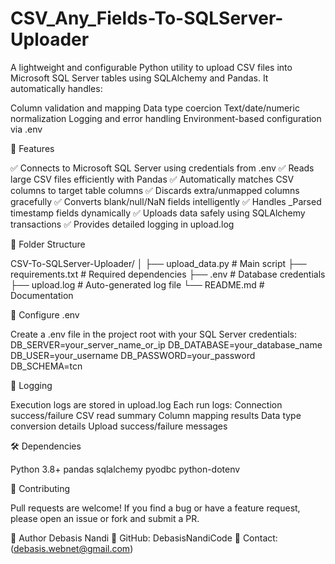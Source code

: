 # CSV_Any_Fields-To-SQLServer-Uploader

A lightweight and configurable Python utility to upload CSV files into Microsoft SQL Server tables using SQLAlchemy and Pandas.
It automatically handles:

Column validation and mapping
Data type coercion
Text/date/numeric normalization
Logging and error handling
Environment-based configuration via .env

🚀 Features

✅ Connects to Microsoft SQL Server using credentials from .env
✅ Reads large CSV files efficiently with Pandas
✅ Automatically matches CSV columns to target table columns
✅ Discards extra/unmapped columns gracefully
✅ Converts blank/null/NaN fields intelligently
✅ Handles _Parsed timestamp fields dynamically
✅ Uploads data safely using SQLAlchemy transactions
✅ Provides detailed logging in upload.log


🧩 Folder Structure

CSV-To-SQLServer-Uploader/
│
├── upload_data.py               # Main script
├── requirements.txt             # Required dependencies
├── .env                         # Database credentials
├── upload.log                   # Auto-generated log file
└── README.md                    # Documentation


🔐 Configure .env

Create a .env file in the project root with your SQL Server credentials:
DB_SERVER=your_server_name_or_ip
DB_DATABASE=your_database_name
DB_USER=your_username
DB_PASSWORD=your_password
DB_SCHEMA=tcn


🧾 Logging

Execution logs are stored in upload.log
Each run logs:
Connection success/failure
CSV read summary
Column mapping results
Data type conversion details
Upload success/failure messages


🛠️ Dependencies

Python 3.8+
pandas
sqlalchemy
pyodbc
python-dotenv


🤝 Contributing

Pull requests are welcome!
If you find a bug or have a feature request, please open an issue or fork and submit a PR.


👤 Author
Debasis Nandi
💼 GitHub: DebasisNandiCode
📧 Contact: (debasis.webnet@gmail.com)

